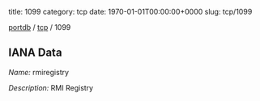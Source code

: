 title: 1099
category: tcp
date: 1970-01-01T00:00:00+0000
slug: tcp/1099

[portdb](/) / [tcp](/category/tcp.html) / 1099


## IANA Data

_Name:_ rmiregistry

_Description:_ RMI Registry

